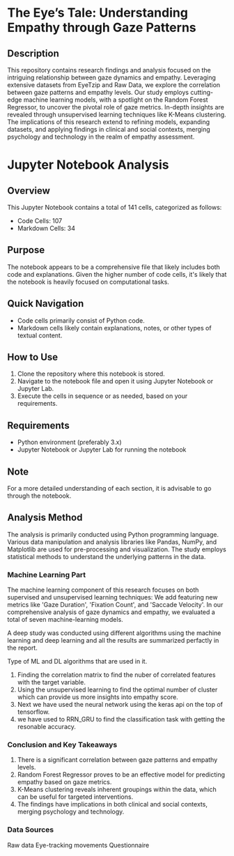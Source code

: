 # The Eye’s Tale: Understanding Empathy through Gaze Patterns

## Description

This repository contains research findings and analysis focused on the intriguing relationship between gaze dynamics and empathy. Leveraging extensive datasets from EyeTzip and Raw Data, we explore the correlation between gaze patterns and empathy levels. Our study employs cutting-edge machine learning models, with a spotlight on the Random Forest Regressor, to uncover the pivotal role of gaze metrics. In-depth insights are revealed through unsupervised learning techniques like K-Means clustering. The implications of this research extend to refining models, expanding datasets, and applying findings in clinical and social contexts, merging psychology and technology in the realm of empathy assessment.

# Jupyter Notebook Analysis

## Overview

This Jupyter Notebook contains a total of 141 cells, categorized as follows:

- Code Cells: 107
- Markdown Cells: 34

## Purpose

The notebook appears to be a comprehensive file that likely includes both code and explanations. Given the higher number of code cells, it's likely that the notebook is heavily focused on computational tasks.

## Quick Navigation

- Code cells primarily consist of Python code.
- Markdown cells likely contain explanations, notes, or other types of textual content.
  
## How to Use

1. Clone the repository where this notebook is stored.
2. Navigate to the notebook file and open it using Jupyter Notebook or Jupyter Lab.
3. Execute the cells in sequence or as needed, based on your requirements.

## Requirements

- Python environment (preferably 3.x)
- Jupyter Notebook or Jupyter Lab for running the notebook

## Note

For a more detailed understanding of each section, it is advisable to go through the notebook.


## Analysis Method

The analysis is primarily conducted using Python programming language. Various data manipulation and analysis libraries like Pandas, NumPy, and Matplotlib are used for pre-processing and visualization. The study employs statistical methods to understand the underlying patterns in the data.

### Machine Learning Part

The machine learning component of this research focuses on both supervised and unsupervised learning techniques:
We add featuring new metrics like 'Gaze Duration', 'Fixation Count', and 'Saccade Velocity'.
In our comprehensive analysis of gaze dynamics and empathy, we evaluated a total of seven machine-learning models.

A deep study was conducted using different algorithms using the machine learning and deep learning and all the results are summarized perfactly in the report. 

Type of ML and DL algorithms that are used in it.
1. Finding the correlation matrix to find the nuber of correlated features with the target variable.
2. Using the unsupervised learning to find the optimal number of cluster which can provide us more insights into empathy score.
3. Next we have used the neural network using the keras api on the top of tensorflow.
4. we have used to RRN_GRU to find the classification task with getting the resonable accuracy.

### Conclusion and Key Takeaways

1. There is a significant correlation between gaze patterns and empathy levels.
2. Random Forest Regressor proves to be an effective model for predicting empathy based on gaze metrics.
3. K-Means clustering reveals inherent groupings within the data, which can be useful for targeted interventions.
4. The findings have implications in both clinical and social contexts, merging psychology and technology.

### Data Sources
Raw data
Eye-tracking movements
Questionnaire
